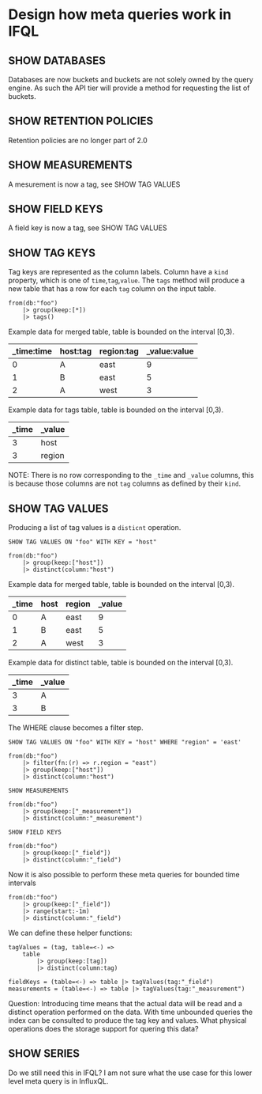 # Design how meta queries work in IFQL

## SHOW DATABASES

Databases are now buckets and buckets are not solely owned by the query engine.
As such the API tier will provide a method for requesting the list of buckets.

## SHOW RETENTION POLICIES

Retention policies are no longer part of 2.0

## SHOW MEASUREMENTS

A mesurement is now a tag, see SHOW TAG VALUES

## SHOW FIELD KEYS

A field key is now a tag, see SHOW TAG VALUES

## SHOW TAG KEYS

Tag keys are represented as the column labels.
Column have a `kind` property, which is one of `time`,`tag`,`value`.
The `tags` method will produce a new table that has a row for each `tag` column on the input table.

```
from(db:"foo")
    |> group(keep:[*])
    |> tags()
```

Example data for merged table, table is bounded on the interval [0,3).

| _time:time | host:tag | region:tag | _value:value |
| ----- | ---- | ------ | ------ |
| 0     | A    |  east  |  9     |
| 1     | B    |  east  |  5     |
| 2     | A    |  west  |  3     |

Example data for tags table, table is bounded on the interval [0,3).

| _time | _value |
| ----- | ------ |
| 3     | host   |
| 3     | region |

NOTE: There is no row corresponding to the `_time` and `_value` columns, this is because those columns are not `tag` columns as defined by their `kind`.


## SHOW TAG VALUES

Producing a list of tag values is a `disticnt` operation.

```
SHOW TAG VALUES ON "foo" WITH KEY = "host"
```

```
from(db:"foo")
    |> group(keep:["host"])
    |> distinct(column:"host")
```

Example data for merged table, table is bounded on the interval [0,3).

| _time | host | region | _value |
| ----- | ---- | ------ | ------ |
| 0     | A    |  east  |  9     |
| 1     | B    |  east  |  5     |
| 2     | A    |  west  |  3     |

Example data for distinct table, table is bounded on the interval [0,3).

| _time | _value |
| ----- | ------ |
| 3     | A      |
| 3     | B      |

The WHERE clause becomes a filter step.

```
SHOW TAG VALUES ON "foo" WITH KEY = "host" WHERE "region" = 'east'
```

```
from(db:"foo")
    |> filter(fn:(r) => r.region = "east")
    |> group(keep:["host"])
    |> distinct(column:"host")
```


```
SHOW MEASUREMENTS
```

```
from(db:"foo")
    |> group(keep:["_measurement"])
    |> distinct(column:"_measurement")
```

```
SHOW FIELD KEYS
```

```
from(db:"foo")
    |> group(keep:["_field"])
    |> distinct(column:"_field")
```

Now it is also possible to perform these meta queries for bounded time intervals

```
from(db:"foo")
    |> group(keep:["_field"])
    |> range(start:-1m)
    |> distinct(column:"_field")
```

We can define these helper functions:

```
tagValues = (tag, table=<-) =>
    table
        |> group(keep:[tag])
        |> distinct(column:tag)

fieldKeys = (table=<-) => table |> tagValues(tag:"_field")
measurements = (table=<-) => table |> tagValues(tag:"_measurement")
```

Question: Introducing time means that the actual data will be read and a distinct operation performed on the data.
With time unbounded queries the index can be consulted to produce the tag key and values.
What physical operations does the storage support for quering this data?



## SHOW SERIES

Do we still need this in IFQL? I am not sure what the use case for this lower level meta query is in InfluxQL.



